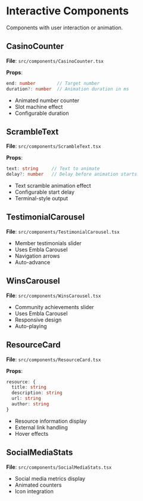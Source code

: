 # Interactive Components

Components with user interaction or animation.

## CasinoCounter

**File**: `src/components/CasinoCounter.tsx`

**Props**:
```ts
end: number        // Target number
duration?: number  // Animation duration in ms
```
- Animated number counter
- Slot machine effect
- Configurable duration

## ScrambleText

**File**: `src/components/ScrambleText.tsx`

**Props**:
```ts
text: string     // Text to animate
delay?: number   // Delay before animation starts
```
- Text scramble animation effect
- Configurable start delay
- Terminal-style output

## TestimonialCarousel

**File**: `src/components/TestimonialCarousel.tsx`
- Member testimonials slider
- Uses Embla Carousel
- Navigation arrows
- Auto-advance

## WinsCarousel

**File**: `src/components/WinsCarousel.tsx`
- Community achievements slider
- Uses Embla Carousel
- Responsive design
- Auto-playing

## ResourceCard

**File**: `src/components/ResourceCard.tsx`

**Props**:
```ts
resource: {
  title: string
  description: string
  url: string
  author: string
}
```
- Resource information display
- External link handling
- Hover effects

## SocialMediaStats

**File**: `src/components/SocialMediaStats.tsx`
- Social media metrics display
- Animated counters
- Icon integration
